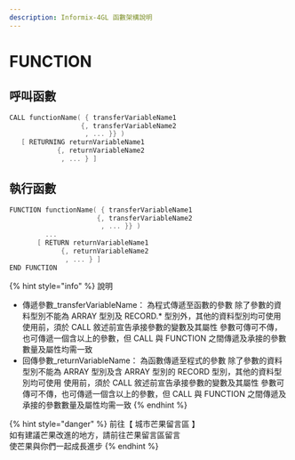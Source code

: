 ```yaml
---
description: Informix-4GL 函數架構說明
---
```


# FUNCTION

## 呼叫函數

```objectivec
CALL functionName( { transferVariableName1 
                  {, transferVariableName2
                   , ... }} )
   [ RETURNING returnVariableName1 
            {, returnVariableName2
             , ... } ]
```

## 執行函數

```objectivec
FUNCTION functionName( { transferVariableName1
                      {, transferVariableName2
                       , ... }} )
         ...
       [ RETURN returnVariableName1
             {, returnVariableName2
              , ... } ]
END FUNCTION
```

{% hint style="info" %}
說明

* 傳遞參數\_transferVariableName： 為程式傳遞至函數的參數 除了參數的資料型別不能為 ARRAY 型別及 RECORD.\* 型別外，其他的資料型別均可使用 使用前，須於 CALL 敘述前宣告承接參數的變數及其屬性 參數可傳可不傳，也可傳遞一個含以上的參數，但 CALL 與 FUNCTION 之間傳遞及承接的參數數量及屬性均需一致
* 回傳參數\_returnVariableName： 為函數傳遞至程式的參數 除了參數的資料型別不能為 ARRAY 型別及含 ARRAY 型別的 RECORD 型別，其他的資料型別均可使用 使用前，須於 CALL 敘述前宣告承接參數的變數及其屬性 參數可傳可不傳，也可傳遞一個含以上的參數，但 CALL 與 FUNCTION 之間傳遞及承接的參數數量及屬性均需一致
{% endhint %}

{% hint style="danger" %}
前往【 城市芒果留言區 】  
如有建議芒果改進的地方，請前往芒果留言區留言  
使芒果與你們一起成長進步
{% endhint %}

